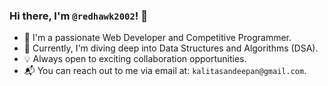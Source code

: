 ### Hi there, I'm `@redhawk2002`! 👋

- 🚀 I'm a passionate Web Developer and Competitive Programmer.
- 🌱 Currently, I'm diving deep into Data Structures and Algorithms (DSA).
- 💡 Always open to exciting collaboration opportunities.
- 📬 You can reach out to me via email at: `kalitasandeepan@gmail.com`.

<!--
🌟 Check out my repositories to see what I've been working on!
-->

<!---
redhawk2002/redhawk2002 is a ✨ special ✨ repository because its `README.md` (this file) appears on your GitHub profile.
You can click the Preview link to take a look at your changes.
--->
